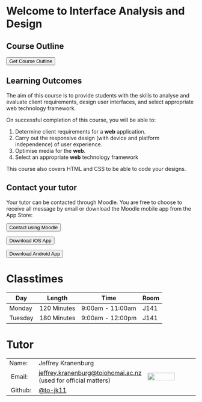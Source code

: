 <div class="mycontent" markdown="1" style="margin:0; padding:0">

# Welcome to Interface Analysis and Design

## Course Outline

<a href="https://drive.google.com/a/g.toiohomai.ac.nz/file/d/149HmxqgKybATGYkSCs6FhqSZZ22rlXN-" target="_blank"><button class="btn btn-info">Get Course Outline</button></a>

## Learning Outcomes

The aim of this course is to provide students with the skills to analyse and evaluate client requirements, design user interfaces, and select appropriate web technology framework.

On successful completion of this course, you will be able to:

1. Determine client requirements for a **web** application.
2. Carry out the responsive design (with device and platform independence) of user experience.
3. Optimise media for the **web**.
4. Select an appropriate **web** technology framework

This course also covers HTML and CSS to be able to code your designs.

## Contact your tutor

Your tutor can be contacted through Moodle. You are free to choose to receive all message by email or download the Moodle mobile app from the App Store:

<a href="https://moodle.toiohomai.ac.nz/message/index.php" target="_blank"><button class="btn btn-info">Contact using Moodle</button></a>

<a href="https://itunes.apple.com/nz/app/moodle/id633359593" target="_blank"><button class="btn btn-primary">Download iOS App</button></a>

<a href="https://play.google.com/store/apps/details?id=com.moodle.moodlemobile" target="_blank"><button class="btn btn-success">Download Android App</button></a>

# Classtimes

<table class="table table-striped" style="border-collapse: collapse; ">
	<thead class="thead-light">
		<tr>
			<th>Day</th>
			<th>Length</th>
			<th>Time</th>
			<th>Room</th>
		</tr>
	</thead>
	<tbody>
		<tr>
			<td>Monday</td>
			<td>120 Minutes</td>
			<td>9:00am - 11:00am</td>
			<td>J141</td>	
		</tr>
		<tr>
			<td>Tuesday</td>
			<td>180 Minutes</td>
			<td>9:00am - 12:00pm</td>
			<td>J141</td>	
		</tr>
	</tbody>
</table>

# Tutor

<table class="table" style="border-collapse: collapse; ">
    <tr>
        <td style="width: 30%">Name:</td>
        <td style="width: 50%">Jeffrey Kranenburg</td>
        <td style="width: 20%" rowspan="5"><img style="width:60%; min-width: 120px; margin:0 auto;" src="https://cl.ly/2o3b0u020t33/download/me_2018.JPEG"> </td>
    </tr>
    <tr>
        <td><i class="fa fa-envelope">&nbsp;</i>Email:</td>
        <td><a href="mailto: jeffrey.kranenburg@toiohomai.ac.nz" target="_blank">jeffrey.kranenburg@toiohomai.ac.nz</a> (used for official matters)</td>
    </tr>
    <tr>
        <td><i class="fa fa-github">&nbsp;</i>Github:</td>
        <td><a href="https://github.com/to-jk11" target="_blank">@to-jk11</a></td>
    </tr>
</table>

</div>